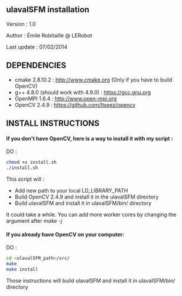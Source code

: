 ulavalSFM installation
----------------------

Version : 1.0

Author : Émile Robitaille @ LERobot

Last update : 07/02/2014

DEPENDENCIES
------------

* cmake 2.8.10.2 : http://www.cmake.org (Only if you have to build OpenCV)
* g++ 4.8.0 (should work with 4.9.0) : https://gcc.gnu.org
* OpenMPI 1.6.4 : http://www.open-mpi.org
* OpenCV 2.4.9 : https://github.com/Itseez/opencv

INSTALL INSTRUCTIONS
--------------------

#### If you don't have OpenCV, here is a way to install it with my script :

DO :

```Bash
chmod +x install.sh
./install.sh
```

This script will :

- Add new path to your local LD\_LIBRARY\_PATH
- Build OpenCV 2.4.9 and install it in the ulavalSFM directory
- Build ulavalSFM and install it in ulavalSFM/bin/ directory

It could take a while. You can add more worker cores by changing the argument after _make -j_

#### If you already have OpenCV on your computer:

DO :

```Bash
cd <ulavalSFM_path>/src/
make
make install
```

Those instructions will build ulavalSFM and install it in ulavalSFM/bin/ directory



